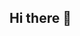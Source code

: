 ## Hi there 👋

<!--
**JUNOO1026/JUNOO1026** is a ✨ _special_ ✨ repository because its `README.md` (this file) appears on your GitHub profile.

![python](https://img.shields.io/badge/Python-3776AB?style=for-the-badge&logo=python&logoColor=white)

Here are some ideas to get you started:

- 🔭 I’m currently working on ...
- 🌱 I’m currently learning ...
- 👯 I’m looking to collaborate on ...
- 🤔 I’m looking for help with ...
- 💬 Ask me about ...
- 📫 How to reach me: ...
- 😄 Pronouns: ...
- ⚡ Fun fact: ...
-->
